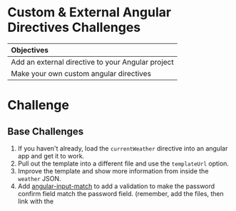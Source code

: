 # Custom & External Angular Directives Challenges

| Objectives |
| :--- |
| Add an external directive to your Angular project |
| Make your own custom angular directives |

# Challenge

## Base Challenges

1. If you haven't already, load the `currentWeather` directive into an angular app and get it to work.
2. Pull out the template into a different file and use the `templateUrl` option.
3. Improve the template and show more information from inside the `weather` JSON.
5. Add [angular-input-match](http://ngmodules.org/modules/angular-input-match) to add a validation to make the password confirm field match the password field. (remember, add the files, then link with the <script> tag in index.html, then inject into your app, now use in your views.)
7. Add [ngMap](https://github.com/allenhwkim/angularjs-google-maps) to display a map on your angular app centered on SF.

## Evening Challenges

4. Create a directive called `5-day-forecast` and fetch and display the 5 day forecast from the openweathermap api.
7. Add [angular-moment](https://github.com/urish/angular-moment) to make a date and time directive that ticks down by the second.
8. Find and implement an edit-in-place directive.
7. Come up with an idea for a custom directive and implement it. For a bonus, use an external API like the weather example above.
